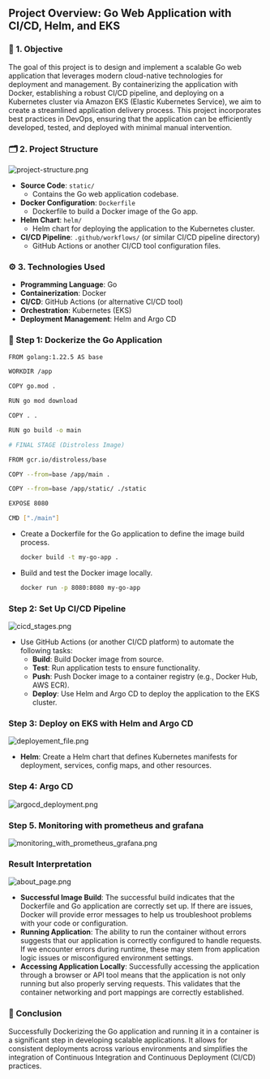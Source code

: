 ## Project Overview: Go Web Application with CI/CD, Helm, and EKS

### 🎯 1. **Objective**

The goal of this project is to design and implement a scalable Go web application that leverages modern cloud-native technologies for deployment and management. By containerizing the application with Docker, establishing a robust CI/CD pipeline, and deploying on a Kubernetes cluster via Amazon EKS (Elastic Kubernetes Service), we aim to create a streamlined application delivery process. This project incorporates best practices in DevOps, ensuring that the application can be efficiently developed, tested, and deployed with minimal manual intervention.

### 🗂️ 2. **Project Structure**


![project-structure.png](https://github.com/pulkit-dheer/Go-Web-Applications-with-ArgoCD-Helm-and-EKS/blob/main/static/images/project-structure.png)


- **Source Code**: `static/`
    - Contains the Go web application codebase.
- **Docker Configuration**: `Dockerfile`
    - Dockerfile to build a Docker image of the Go app.
- **Helm Chart**: `helm/`
    - Helm chart for deploying the application to the Kubernetes cluster.
- **CI/CD Pipeline**: `.github/workflows/` (or similar CI/CD pipeline directory)
    - GitHub Actions or another CI/CD tool configuration files.

### ⚙️ 3.  **Technologies Used**

- **Programming Language**: Go
- **Containerization**: Docker
- **CI/CD**: GitHub Actions (or alternative CI/CD tool)
- **Orchestration**: Kubernetes (EKS)
- **Deployment Management**: Helm and Argo CD


### 🐳 Step 1: **Dockerize the Go Application**

```bash
FROM golang:1.22.5 AS base

WORKDIR /app

COPY go.mod .

RUN go mod download

COPY . .

RUN go build -o main

# FINAL STAGE (Distroless Image)

FROM gcr.io/distroless/base 

COPY --from=base /app/main .

COPY --from=base /app/static/ ./static

EXPOSE 8080

CMD ["./main"]
```


- Create a Dockerfile for the Go application to define the image build process.
    ```bash
    docker build -t my-go-app .
    ```
- Build and test the Docker image locally.
    ```bash
    docker run -p 8080:8080 my-go-app
    ```

### Step 2: **Set Up CI/CD Pipeline**

![cicd_stages.png](https://github.com/pulkit-dheer/Go-Web-Applications-with-ArgoCD-Helm-and-EKS/blob/main/static/images/cicd_stages.png)


- Use GitHub Actions (or another CI/CD platform) to automate the following tasks:
    - **Build**: Build Docker image from source.
    - **Test**: Run application tests to ensure functionality.
    - **Push**: Push Docker image to a container registry (e.g., Docker Hub, AWS ECR).
    - **Deploy**: Use Helm and Argo CD to deploy the application to the EKS cluster.

### Step 3: **Deploy on EKS with Helm and Argo CD**

![deployement_file.png](https://github.com/pulkit-dheer/Go-Web-Applications-with-ArgoCD-Helm-and-EKS/blob/main/static/images/deployement_file.png)

- **Helm**:
    Create a Helm chart that defines Kubernetes manifests for deployment, services, config maps, and other resources.


### Step 4: **Argo CD**

![argocd_deployment.png](https://github.com/pulkit-dheer/Go-Web-Applications-with-ArgoCD-Helm-and-EKS/blob/main/static/images/argocd_deployment.png)


### Step 5. Monitoring with prometheus and grafana

![monitoring_with_prometheus_grafana.png](https://github.com/pulkit-dheer/Go-Web-Applications-with-ArgoCD-Helm-and-EKS/blob/main/static/images/monitoring.png)

### Result Interpretation

![about_page.png](https://github.com/pulkit-dheer/Go-Web-Applications-with-ArgoCD-Helm-and-EKS/blob/main/static/images/about_page.png)

- **Successful Image Build**: The successful build indicates that the Dockerfile and Go application are correctly set up. If there are issues, Docker will provide error messages to help us troubleshoot problems with your code or configuration.
- **Running Application**: The ability to run the container without errors suggests that our application is correctly configured to handle requests. If we encounter errors during runtime, these may stem from application logic issues or misconfigured environment settings.
- **Accessing Application Locally**: Successfully accessing the application through a browser or API tool means that the application is not only running but also properly serving requests. This validates that the container networking and port mappings are correctly established.

### 🎉 Conclusion

Successfully Dockerizing the Go application and running it in a container is a significant step in developing scalable applications. It allows for consistent deployments across various environments and simplifies the integration of Continuous Integration and Continuous Deployment (CI/CD) practices.
